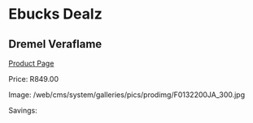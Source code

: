 
# Ebucks Dealz
## Dremel Veraflame
[Product Page](https://www.ebucks.com/web/shop/productSelected.do?prodId=339412970&catId=370101825)

Price: R849.00

Image: /web/cms/system/galleries/pics/prodimg/F0132200JA_300.jpg

Savings: 


	